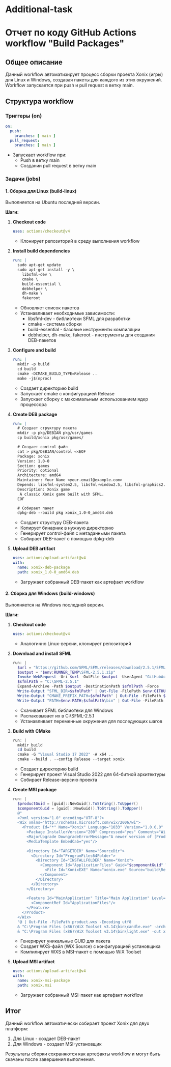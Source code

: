 # Additional-task
# Отчет по коду GitHub Actions workflow "Build Packages"

## Общее описание
Данный workflow автоматизирует процесс сборки проекта Xonix (игры) для Linux и Windows, создавая пакеты для каждого из этих окружений. Workflow запускается при push и pull request в ветку main.

## Структура workflow

### Триггеры (on)
```yaml
on:
  push:
    branches: [ main ]
  pull_request:
    branches: [ main ]
```
- Запускает workflow при:
  - Push в ветку main
  - Создании pull request в ветку main

### Задачи (jobs)

#### 1. Сборка для Linux (build-linux)
Выполняется на Ubuntu последней версии.

**Шаги:**

1. **Checkout code**
   ```yaml
   uses: actions/checkout@v4
   ```
   - Клонирует репозиторий в среду выполнения workflow

2. **Install build dependencies**
   ```yaml
   run: |
     sudo apt-get update
     sudo apt-get install -y \
       libsfml-dev \
       cmake \
       build-essential \
       debhelper \
       dh-make \
       fakeroot
   ```
   - Обновляет список пакетов
   - Устанавливает необходимые зависимости:
     - libsfml-dev - библиотеки SFML для разработки
     - cmake - система сборки
     - build-essential - базовые инструменты компиляции
     - debhelper, dh-make, fakeroot - инструменты для создания DEB-пакетов

3. **Configure and build**
   ```yaml
   run: |
     mkdir -p build
     cd build
     cmake -DCMAKE_BUILD_TYPE=Release ..
     make -j$(nproc)
   ```
   - Создает директорию build
   - Запускает cmake с конфигурацией Release
   - Запускает сборку с максимальным использованием ядер процессора

4. **Create DEB package**
   ```yaml
   run: |
     # Создает структуру пакета
     mkdir -p pkg/DEBIAN pkg/usr/games
     cp build/xonix pkg/usr/games/

     # Создает control файл
     cat > pkg/DEBIAN/control <<EOF
     Package: xonix
     Version: 1.0-0
     Section: games
     Priority: optional
     Architecture: amd64
     Maintainer: Your Name <your.email@example.com>
     Depends: libsfml-system2.5, libsfml-window2.5, libsfml-graphics2.5
     Description: Xonix game
      A classic Xonix game built with SFML.
     EOF

     # Собирает пакет
     dpkg-deb --build pkg xonix_1.0-0_amd64.deb
   ```
   - Создает структуру DEB-пакета
   - Копирует бинарник в нужную директорию
   - Генерирует control-файл с метаданными пакета
   - Собирает DEB-пакет с помощью dpkg-deb

5. **Upload DEB artifact**
   ```yaml
   uses: actions/upload-artifact@v4
   with:
     name: xonix-deb-package
     path: xonix_1.0-0_amd64.deb
   ```
   - Загружает собранный DEB-пакет как артефакт workflow

#### 2. Сборка для Windows (build-windows)
Выполняется на Windows последней версии.

**Шаги:**

1. **Checkout code**
   ```yaml
   uses: actions/checkout@v4
   ```
   - Аналогично Linux-версии, клонирует репозиторий

2. **Download and install SFML**
   ```powershell
   run: |
     $url = "https://github.com/SFML/SFML/releases/download/2.5.1/SFML-2.5.1-windows-vc15-64-bit.zip"
     $output = "$env:RUNNER_TEMP\SFML-2.5.1.zip"
     Invoke-WebRequest -Uri $url -OutFile $output -UserAgent "GitHubActions"
     $sfmlPath = "C:\SFML-2.5.1"
     Expand-Archive -Path $output -DestinationPath $sfmlPath -Force
     Write-Output "SFML_DIR=$sfmlPath" | Out-File -FilePath $env:GITHUB_ENV -Append
     Write-Output "CMAKE_PREFIX_PATH=$sfmlPath" | Out-File -FilePath $env:GITHUB_ENV -Append
     Write-Output "PATH=$env:PATH;$sfmlPath\bin" | Out-File -FilePath $env:GITHUB_ENV -Append
   ```
   - Скачивает SFML библиотеки для Windows
   - Распаковывает их в C:\SFML-2.5.1
   - Устанавливает переменные окружения для последующих шагов

3. **Build with CMake**
   ```powershell
   run: |
     mkdir build
     cd build
     cmake -G "Visual Studio 17 2022" -A x64 ..
     cmake --build . --config Release --target xonix
   ```
   - Создает директорию build
   - Генерирует проект Visual Studio 2022 для 64-битной архитектуры
   - Собирает Release-версию проекта

4. **Create MSI package**
   ```powershell
   run: |
     $productGuid = [guid]::NewGuid().ToString().ToUpper()
     $componentGuid = [guid]::NewGuid().ToString().ToUpper()
     @"
     <?xml version="1.0" encoding="UTF-8"?>
     <Wix xmlns="http://schemas.microsoft.com/wix/2006/wi">
       <Product Id="*" Name="Xonix" Language="1033" Version="1.0.0.0" Manufacturer="YourCompany" UpgradeCode="$productGuid">
         <Package InstallerVersion="200" Compressed="yes" Comments="Windows Installer Package" Platform="x64"/>
         <MajorUpgrade DowngradeErrorMessage="A newer version of [ProductName] is already installed." />
         <MediaTemplate EmbedCab="yes"/>
       
         <Directory Id="TARGETDIR" Name="SourceDir">
           <Directory Id="ProgramFiles64Folder">
             <Directory Id="INSTALLFOLDER" Name="Xonix">
               <Component Id="ApplicationFiles" Guid="$componentGuid" Win64="yes">
                 <File Id="XonixEXE" Name="xonix.exe" Source="build\Release\xonix.exe" KeyPath="yes"/>
               </Component>
             </Directory>
           </Directory>
         </Directory>
       
         <Feature Id="MainApplication" Title="Main Application" Level="1">
           <ComponentRef Id="ApplicationFiles"/>
         </Feature>
       </Product>
     </Wix>
     "@ | Out-File -FilePath product.wxs -Encoding utf8
     & "C:\Program Files (x86)\WiX Toolset v3.14\bin\candle.exe" -arch x64 -out product.wixobj product.wxs
     & "C:\Program Files (x86)\WiX Toolset v3.14\bin\light.exe" -out xonix.msi product.wixobj
   ```
   - Генерирует уникальные GUID для пакета
   - Создает WXS-файл (WiX Source) с конфигурацией установщика
   - Компилирует WXS в MSI-пакет с помощью WiX Toolset

5. **Upload MSI artifact**
   ```yaml
   uses: actions/upload-artifact@v4
   with:
     name: xonix-msi-package
     path: xonix.msi
   ```
   - Загружает собранный MSI-пакет как артефакт workflow

## Итог
Данный workflow автоматически собирает проект Xonix для двух платформ:
1. Для Linux - создает DEB-пакет
2. Для Windows - создает MSI-установщик

Результаты сборки сохраняются как артефакты workflow и могут быть скачаны после завершения выполнения.
